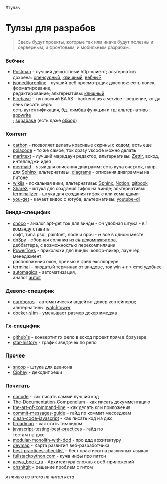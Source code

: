 #тулзы 

# Тулзы для разрабов

> Здесь будут проекты, которые так или иначе будут полезны и серверным, и фронтовым, и мобильным разрабам.  
  
### Вебчик  
  
- [Postman](https://www.postman.com/) - лучший десктопный http-клиент; альтернатив  
дохрена: [опенсурный](https://insomnia.rest/), [клишный](https://github.com/httpie/httpie), [вебный](https://hoppscotch.io/)  
- [jsoneditoronline](https://jsoneditoronline.org/) - лучший веб просмотрщик джсонок: есть поиск, форматирование,  
редактирование; альтернативы: [клишный](https://github.com/antonmedv/fx)  
- [Firebase](https://firebase.google.com/) - гугловский BAAS - backend as a service - решение, когда лень писать серв:  
есть аутентификация, бд, лямбда функции и тд; альтернативы: [appwrite](https://github.com/appwrite/appwrite)  
; [supabase](https://github.com/supabase/supabase) (есть даже [обзор](https://www.youtube.com/watch?v=WiwfiVdfRIc))  
  
### Контент  
  
- [carbon](https://github.com/carbon-app/carbon) - позволяет делать красивые скрины с кодом; есть еще [polacode](https://github.com/octref/polacode) - то же самое, ток сразу vscode можно делать  
- [marktext](https://github.com/marktext/marktext) - лучший маркдаун редактор; альтернативы: [Zettlr](https://github.com/Zettlr/Zettlr), вскод, интелледжи идея  
- [mermaid](https://github.com/mermaid-js/mermaid) - язык для описания диаграмм; есть куча очерток, напр. для [Sphinx](https://github.com/mgaitan/sphinxcontrib-mermaid); альтернативы: [diagrams](https://github.com/mingrammer/diagrams) - описания диаграммы на питоне  
- [wikijs](https://github.com/Requarks/wiki) - локальная вики, альтернативы: [Sphinx](https://www.sphinx-doc.org/en/master/), [Notion](https://www.notion.so/), [gitbook](https://github.com/GitbookIO/gitbook)  
- [ShareX](https://github.com/ShareX/ShareX) - штука для создания гифок на винде; альтернативы: [terminalizer](https://github.com/faressoft/terminalizer) - штука для создания гифок с кли командами  
- [you-get](https://github.com/soimort/you-get) - качает видос с ютуба; альтернативы: [youtube-dl](https://github.com/ytdl-org/youtube-dl)  
  
### Винда-специфик  
  
- [choco](https://github.com/chocolatey/choco) - аналог apt-get ток для винды - оч удобная штука - в 1 команду ставить  
софт, типа psql, paintnet, node и проч - и все в одном месте  
- [dnSpy](https://github.com/dnSpy/dnSpy) - сборная солянка из [c# декомпилятора](https://github.com/icsharpcode/ILSpy),  
деббаггера, с возможностью перекомпиляции  
- [PowerToys](https://github.com/microsoft/PowerToys) - приколюхи для винды: колор-пикер, лаунчер, менеджмент  
расположения окон, превью в файл експлорере  
- [terminal](https://github.com/microsoft/terminal) - пиздатый терминал от виндовс, ток win + r > cmd удобнее  
- [automagica](https://github.com/automagica/automagica) - автоматизация,  
аналог [autoit](https://www.autoitscript.com/site/)  
  
### Девопс-специфик  
  
- [ouroboros](https://github.com/pyouroboros/ouroboros) - автоматически апдейтит докер контейнеры;  
альтернативы: [watchtower](https://github.com/containrrr/watchtower)  
- [docker-slim](https://github.com/docker-slim/docker-slim) - уменьшает размер докер имеджа  
  
### Гх-специфик  
  
- [github1s](https://github.com/conwnet/github1s) - конвертит гх репо в вскод проект прям в браузере  
- [star-history](https://github.com/timqian/star-history) - график зведочек по репо  
  
### Прочее  
  
- [snoop](https://github.com/snooppr/snoop) - штука для деанона  
- [Ciphey](https://github.com/Ciphey/Ciphey) - декодит хеши  
  
### Почитать  
  
- [nocode](https://github.com/kelseyhightower/nocode) - как писать самый лучший код  
- [The-Documentation-Compendium](https://github.com/kylelobo/The-Documentation-Compendium) - как писать докумментацию  
- [the-art-of-command-line](https://github.com/jlevy/the-art-of-command-line) - как делать кли приложения  
- [commit-messages-guide](https://github.com/RomuloOliveira/commit-messages-guide) - гайд по коммит месседжам  
- [clean-code-javascript](https://github.com/ryanmcdermott/clean-code-javascript) - как писать код на джс  
- [tlroadmap](https://github.com/tlbootcamp/tlroadmap) - как стать тимлидом  
- [javascript-testing-best-practices](https://github.com/goldbergyoni/javascript-testing-best-practices) - гайд по  
тестам на джс  
- [modular-monolith-with-ddd](https://github.com/kgrzybek/modular-monolith-with-ddd) - про ддд архитектуру  
- [devmap](https://github.com/zualex/devmap) - Карта развития веб-разработчика  
- [best-practices-checklist](https://github.com/palash25/best-practices-checklist) - бест практисы на различных языках  
- [fullstackpython.com](https://github.com/mattmakai/fullstackpython.com) - куча инфы про питон  
- [acwa_book_ru](https://github.com/adelf/acwa_book_ru) - Архитектура сложных веб-приложений  
- [ohshitgit](https://github.com/ksylor/ohshitgit) - решение проблем с гитом  
  
*я ничего из этого не читал кста*